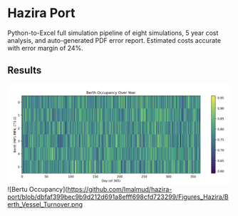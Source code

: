 # Hazira Port
Python-to-Excel full simulation pipeline of eight simulations, 5 year cost analysis, and auto-generated PDF error report. Estimated costs accurate with error margin of 24%.


## Results
![Berth Occupancy Heatmap](https://github.com/lmalmud/hazira-port/blob/dda7235f3e6e010c01197f3eb130429d25db57ba/Figures_Hazira/Berth_Occupancy_Heatmap.png)
![Bertu Occupancy](https://github.com/lmalmud/hazira-port/blob/dbfaf399bec9b9d212d691a8efff698cfd723299/Figures_Hazira/Berth_Vessel_Turnover.png
